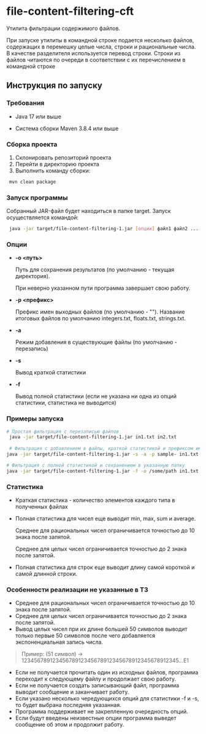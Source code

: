 # file-content-filtering-cft
Утилита фильтрации содержимого файлов.

При запуске утилиты в командной строке подается несколько файлов, содержащих в
перемешку целые числа, строки и рациональные числа. В качестве разделителя
используется перевод строки. Строки из файлов читаются по очереди в соответствии с их
перечислением в командной строке

## Инструкция по запуску
### Требования
* Java 17 или выше

* Система сборки Maven 3.8.4 или выше

### Сборка проекта
1. Склонировать репозиторий проекта
2. Перейти в директорию проекта
3. Выполнить команду сборки: 
```bash
 mvn clean package
 ```
### Запуск программы
Собранный JAR-файл будет находиться в папке target. Запуск осуществляется командой:
```bash
 java -jar target/file-content-filtering-1.jar [опции] файл1 файл2 ... файлN
 ```
### Опции
* **-o <путь>**

    Путь для сохранения результатов (по умолчанию - текущая директория).
    
    При неверно указанном пути программа завершает свою работу.


* **-p <префикс>**

    Префикс имен выходных файлов (по умолчанию - ""). 
    Название итоговых файлов по умолчанию  integers.txt, floats.txt, strings.txt.


* **-a**

    Режим добавления в существующие файлы (по умолчанию - перезапись)


* **-s**

    Вывод краткой статистики


* **-f**

    Вывод полной статистики (если не указана ни одна из опций статистики, статистика не выводится)

### Примеры запуска
```bash
# Простая фильтрация с перезаписью файлов
 java -jar target/file-content-filtering-1.jar in1.txt in2.txt
 
 # Фильтрация с добавлением в файлы, краткой статистикой и префиксом имен
java -jar target/file-content-filtering-1.jar -s -a -p sample- in1.txt in2.txt

# Фильтрация с полной статистикой и сохранением в указанную папку
java -jar target/file-content-filtering-1.jar -f -o /some/path in1.txt in2.txt
 ```
### Статистика
* Краткая статистика - количество элементов каждого типа в полученных файлах

* Полная статистика для чисел еще выводит min, max, sum и average.

    Среднее для рациональных чисел ограничивается точностью до 10 знака после запятой.

    Среднее для целых чисел ограничивается точностью до 2 знака после запятой.

* Полная статистика для строк еще выводит длину самой короткой и самой длинной строки.

### Особенности реализации не указанные в ТЗ
* Среднее для рациональных чисел ограничивается точностью до 10 знака после запятой.
* Среднее для целых чисел ограничивается точностью до 2 знака после запятой.
* Вывод целых чисел при их длине большей 50 символов выводит только первые 50 символов после чего добавляется экспоненциальная запись числа.
> Пример: (51 символ) -> 12345678912345678912345678912345678912345678912345...E1
* Если не получается прочитать один из исходных файлов, программа переходит к следующему файлу и продолжает свою работу.
* Если не получается создать записывающий файл, программа выводит сообщение и заканчивает работу.
* Если указано несколько чередующихся опций для статистики -f и -s, то будет выбрана последняя указанная.
* Программа поддерживает не закрепленную очередность опций.
* Если будут введены неизвестные опции программа выведет сообщение об этом и продолжит работу.